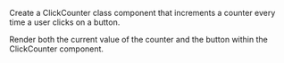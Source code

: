 Create a ClickCounter class component that
increments a counter every time a user clicks on a button.

Render both the current value of the counter
and the button within the ClickCounter component.
